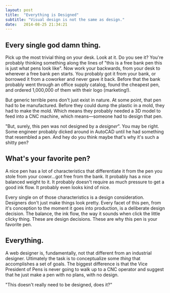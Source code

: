 ```yaml
---
layout: post
title:  "Everything is Designed"
subtitle: "Visual design is not the same as design."
date:   2014-08-25 21:34:21
---
```


## Every single god damn thing.

Pick up the most trivial thing on your desk. Look at it. Do you see it? You're
probably thinking something along the lines of "this is a free bank pen this is
just what pens look like". Now work your backwards, from your desk to wherever a
free bank pen starts. You probably got it from your bank, or borrowed it from a
coworker and never gave it back. Before that the bank probably went through an
office supply catalog, found the cheapest pen, and ordered 1,000,000 of them
with their logo (marketing!).

But generic terrible pens don't just exist in nature. At some point, that pen
had to be manufactured. Before they could dump the plastic in a mold, they had
to make the mold. Which means they probably needed a 3D model to feed into a CNC
machine, which means&mdash;someone had to design that pen.

"But, surely, this pen was not designed by a *designer*". You may be right.
Some engineer probably dicked around in AutoCAD until he had something that
resembled a pen. And hey do you think maybe that's why it's such a shitty pen?

## What's your favorite pen?

A nice pen has a lot of characteristics that differentiate it from the pen you
stole from your cowor...got free from the bank. It probably has a nice balanced
weight to it. It probably doesn't require as much pressure to get a good ink
flow. It probably even looks kind of nice.

Every single on of those characteristics is a
design consideration. Designers don't just make things look pretty. Every facet
of this pen, from it's conception to the moment it goes into production, is a
deliberate design decision. The balance, the ink flow, the way it sounds when
click the little clicky thing. These are design decisions. These are why this
pen is your favorite pen.

## Everything.

A web designer is, fundamentally, not that different from an industrial
designer. Ultimately the task is to conceptualize some *thing* that accomplishes
a set of goals. The biggest difference is that the Vice President of Pens is
never going to walk up to a CNC operator and suggest that he just make a pen
with no plans, with no design.

"This doesn't really need to be designed, does it?"
